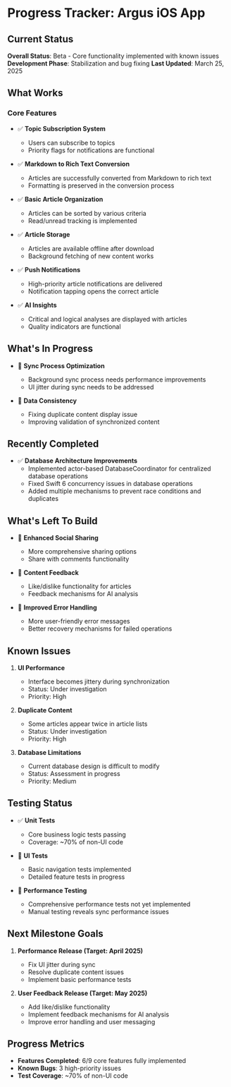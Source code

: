 # Progress Tracker: Argus iOS App

## Current Status
**Overall Status**: Beta - Core functionality implemented with known issues
**Development Phase**: Stabilization and bug fixing
**Last Updated**: March 25, 2025

## What Works

### Core Features
- ✅ **Topic Subscription System**
  - Users can subscribe to topics
  - Priority flags for notifications are functional
  
- ✅ **Markdown to Rich Text Conversion**
  - Articles are successfully converted from Markdown to rich text
  - Formatting is preserved in the conversion process
  
- ✅ **Basic Article Organization**
  - Articles can be sorted by various criteria
  - Read/unread tracking is implemented
  
- ✅ **Article Storage**
  - Articles are available offline after download
  - Background fetching of new content works

- ✅ **Push Notifications**
  - High-priority article notifications are delivered
  - Notification tapping opens the correct article

- ✅ **AI Insights**
  - Critical and logical analyses are displayed with articles
  - Quality indicators are functional

## What's In Progress

- 🔶 **Sync Process Optimization**
  - Background sync process needs performance improvements
  - UI jitter during sync needs to be addressed

- 🔶 **Data Consistency**
  - Fixing duplicate content display issue
  - Improving validation of synchronized content

## Recently Completed

- ✅ **Database Architecture Improvements**
  - Implemented actor-based DatabaseCoordinator for centralized database operations
  - Fixed Swift 6 concurrency issues in database operations
  - Added multiple mechanisms to prevent race conditions and duplicates

## What's Left To Build

- 🔲 **Enhanced Social Sharing**
  - More comprehensive sharing options
  - Share with comments functionality
  
- 🔲 **Content Feedback**
  - Like/dislike functionality for articles
  - Feedback mechanisms for AI analysis
  
- 🔲 **Improved Error Handling**
  - More user-friendly error messages
  - Better recovery mechanisms for failed operations

## Known Issues

1. **UI Performance**
   - Interface becomes jittery during synchronization
   - Status: Under investigation
   - Priority: High
   
2. **Duplicate Content**
   - Some articles appear twice in article lists
   - Status: Under investigation
   - Priority: High
   
3. **Database Limitations**
   - Current database design is difficult to modify
   - Status: Assessment in progress
   - Priority: Medium

## Testing Status

- ✅ **Unit Tests**
  - Core business logic tests passing
  - Coverage: ~70% of non-UI code
  
- 🔶 **UI Tests**
  - Basic navigation tests implemented
  - Detailed feature tests in progress
  
- 🔲 **Performance Testing**
  - Comprehensive performance tests not yet implemented
  - Manual testing reveals sync performance issues

## Next Milestone Goals

1. **Performance Release (Target: April 2025)**
   - Fix UI jitter during sync
   - Resolve duplicate content issues
   - Implement basic performance tests

2. **User Feedback Release (Target: May 2025)**
   - Add like/dislike functionality
   - Implement feedback mechanisms for AI analysis
   - Improve error handling and user messaging

## Progress Metrics

- **Features Completed**: 6/9 core features fully implemented
- **Known Bugs**: 3 high-priority issues
- **Test Coverage**: ~70% of non-UI code
